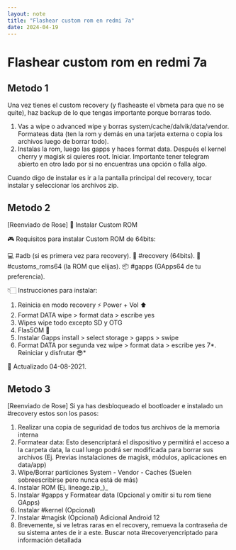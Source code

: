 ```yaml
---
layout: note
title: "Flashear custom rom en redmi 7a"
date: 2024-04-19
---
```

# Flashear custom rom en redmi 7a

## Metodo 1

Una vez tienes el custom recovery (y flasheaste el vbmeta para que no se quite), haz backup de lo que tengas importante porque borraras todo.

1. Vas a wipe o advanced wipe y borras system/cache/dalvik/data/vendor.
Formateas data (ten la rom y demás en una tarjeta externa o copia los archivos luego de borrar todo).
2. Instalas la rom, luego las gapps y haces format data. Después el kernel cherry y magisk si quieres root. Iniciar.
Importante tener telegram abierto en otro lado por si no encuentras una opción o falla algo.

Cuando digo de instalar es ir a la pantalla principal del recovery, tocar instalar y seleccionar los archivos zip.

## Metodo 2

[Reenviado de Rose]
📌 Instalar Custom ROM

🎮 Requisitos para instalar Custom ROM de 64bits:

💻 #adb (si es primera vez para recovery).
🎯 #recovery (64bits).
🧩 #customs_roms64 (la ROM que elijas).
📦 #gapps (GApps64 de tu preferencia).

👇🏻 Instrucciones para instalar:

1. Reinicia en modo recovery
⚡️ Power + Vol ⬆️
2. Format DATA
wipe > format data > escribe yes
3. Wipes
wipe todo excepto SD y OTG
4. Flas5OM 🤑
5. Instalar Gapps
install > select storage > gapps > swipe
6. Format DATA por segunda vez
wipe > format data > escribe yes
7*. Reiniciar y disfrutar 😎*

📆 Actualizado 04-08-2021.

## Metodo 3

[Reenviado de Rose]
Si ya has desbloqueado el bootloader e instalado un #recovery estos son los pasos:

1. Realizar una copia de seguridad de todos tus archivos de la memoria interna
2. Formatear data: Esto desencriptará el dispositivo y permitirá el acceso a la carpeta data, la cual luego podrá ser modificada para borrar sus archivos (Ej. Previas instalaciones de magisk, módulos, aplicaciones en data/app)
3. Wipe/Borrar particiones System - Vendor - Caches (Suelen sobreescribirse pero nunca está de más)
4. Instalar ROM (Ej. lineage.zip_)_
5. Instalar #gapps y Formatear data (Opcional y omitir si tu rom tiene GApps)
6. Instalar #kernel (Opcional)
7. Instalar #magisk (Opcional)
Adicional Android 12
8. Brevemente, si ve letras raras en el recovery, remueva la contraseña de su sistema antes de ir a este. Buscar nota #recoveryencriptado para información detallada